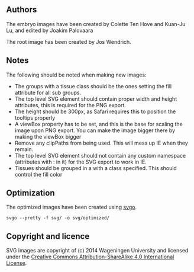 Authors
-------

The embryo images have been created by Colette Ten Hove and Kuan-Ju Lu, and edited by Joakim Palovaara

The root image has been created by Jos Wendrich.

Notes
-----

The following should be noted when making new images:

* The groups with a tissue class should be the ones setting the fill attribute for all sub groups.
* The top level SVG element should contain proper width and height attributes, this is required for the PNG export.
* The height should be 300px, as Safari requires this to position the tooltips properly
* A viewBox property has to be set, and this is the base for scaling the image upon PNG export. You can make the image 
  bigger there by making the viewBox bigger 
* Remove any clipPaths from being used. This will mess up IE when they remain.
* The top level SVG element should not contain any custom namespace (attributes with : in it) for the SVG export to work in IE.
* Tissues should be grouped in a <g> with a class specified. This <g> should control the fill color

Optimization
------------

The optimized images have been created using [svgo](https://github.com/svg/svgo). 

```
svgo --pretty -f svg/ -o svg/optimized/
```

Copyright and licence
---------------------

SVG images are copyright of (c) 2014 Wageningen University and licensed under the [Creative Commons 
Attribution-ShareAlike 4.0 International License](http://creativecommons.org/licenses/by-sa/4.0/).